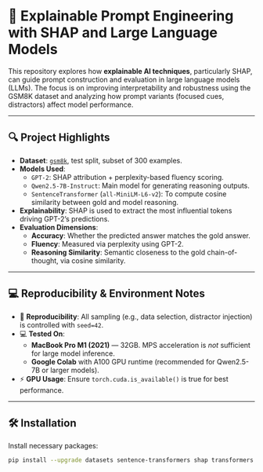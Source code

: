 # 🧠 Explainable Prompt Engineering with SHAP and Large Language Models

This repository explores how **explainable AI techniques**, particularly SHAP, can guide prompt construction and evaluation in large language models (LLMs). The focus is on improving interpretability and robustness using the GSM8K dataset and analyzing how prompt variants (focused cues, distractors) affect model performance.

---

## 🔍 Project Highlights

- **Dataset**: [`gsm8k`](https://huggingface.co/datasets/gsm8k), test split, subset of 300 examples.
- **Models Used**:
  - `GPT-2`: SHAP attribution + perplexity-based fluency scoring.
  - `Qwen2.5-7B-Instruct`: Main model for generating reasoning outputs.
  - `SentenceTransformer` (`all-MiniLM-L6-v2`): To compute cosine similarity between gold and model reasoning.
- **Explainability**: SHAP is used to extract the most influential tokens driving GPT-2’s predictions.
- **Evaluation Dimensions**:
  - **Accuracy**: Whether the predicted answer matches the gold answer.
  - **Fluency**: Measured via perplexity using GPT-2.
  - **Reasoning Similarity**: Semantic closeness to the gold chain-of-thought, via cosine similarity.

---

## 💻 Reproducibility & Environment Notes

- 🧪 **Reproducibility**: All sampling (e.g., data selection, distractor injection) is controlled with `seed=42`.
- 💻 **Tested On**:
  - **MacBook Pro M1 (2021)** — 32GB. MPS acceleration is *not* sufficient for large model inference.
  - **Google Colab** with A100 GPU runtime (recommended for Qwen2.5-7B or larger models).
- ⚡ **GPU Usage**: Ensure `torch.cuda.is_available()` is true for best performance.

---

## 🛠️ Installation

Install necessary packages:

```bash
pip install --upgrade datasets sentence-transformers shap transformers
